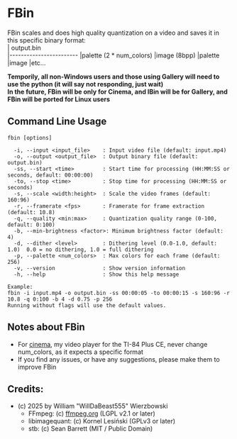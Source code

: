 # FBin  
FBin scales and does high quality quantization on a video and saves it in this specific binary format:  
|       output.bin       
|------------------------
|palette (2 * num_colors)
|image (8bpp)
|palette
|image
|etc...

**Temporily, all non-Windows users and those using Gallery will need to use the python (it will say not responding, just wait)**  
**In the future, FBin will be only for Cinema, and IBin will be for Gallery, and FBin will be ported for Linux users**

## Command Line Usage
```
fbin [options]

  -i, --input <input_file>    : Input video file (default: input.mp4)  
  -o, --output <output_file>  : Output binary file (default: output.bin)  
  -ss, --start <time>         : Start time for processing (HH:MM:SS or seconds, default: 00:00:00)  
  -to, --stop <time>          : Stop time for processing (HH:MM:SS or seconds)  
  -s, --scale <width:height>  : Scale the video frames (default: 160:96)  
  -r, --framerate <fps>       : Framerate for frame extraction (default: 10.8)  
  -q, --quality <min:max>     : Quantization quality range (0-100, default: 0:100)  
  -b, --min-brightness <factor>: Minimum brightness factor (default: 4)  
  -d, --dither <level>        : Dithering level (0.0-1.0, default: 1.0)  0.0 = no dithering, 1.0 = full dithering  
  -p, --palette <num_colors>  : Max colors for each frame (default: 256)  
  -v, --version               : Show version information  
  -h, --help                  : Show this help message  

Example:
fbin -i input.mp4 -o output.bin -ss 00:00:05 -to 00:00:15 -s 160:96 -r 10.8 -q 0:100 -b 4 -d 0.75 -p 256
Running without flags will use the default values.
```

## Notes about FBin
* For [cinema](https://github.com/will-dabeast09/cinema), my video player for the TI-84 Plus CE, never change num_colors, as it expects a specific format  
* If you find any issues, or have any suggestions, please make them to improve FBin

## Credits:

* (c) 2025 by William "WillDaBeast555" Wierzbowski
  * FFmpeg:        (c) [ffmpeg.org](https://ffmpeg.org/) (LGPL v2.1 or later)
  * libimagequant: (c) Kornel Lesiński (GPLv3 or later)
  * stb:           (c) Sean Barrett (MIT / Public Domain)
